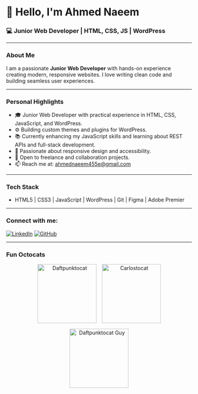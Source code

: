 # 👋 Hello, I'm Ahmed Naeem

### 💻 Junior Web Developer | HTML, CSS, JS | WordPress

---

### About Me

I am a passionate **Junior Web Developer** with hands-on experience creating modern, responsive websites. I love writing clean code and building seamless user experiences.

---

### Personal Highlights

- 🎓 Junior Web Developer with practical experience in HTML, CSS, JavaScript, and WordPress.
- ⚙️ Building custom themes and plugins for WordPress.
- 📚 Currently enhancing my JavaScript skills and learning about REST APIs and full-stack development.
- 🌱 Passionate about responsive design and accessibility.
- 📢 Open to freelance and collaboration projects.
- 📫 Reach me at: [ahmednaeem455e@gmail.com](mailto:ahmednaeem455e@gmail.com)

---

### Tech Stack

- HTML5 | CSS3 | JavaScript | WordPress | Git | Figma | Adobe Premier

---

### Connect with me:

[![LinkedIn](https://img.shields.io/badge/LinkedIn-0077B5?style=flat&logo=linkedin&logoColor=white)](https://linkedin.com/in/ahmed-naeem-webdeveloper)
[![GitHub](https://img.shields.io/badge/GitHub-181717?style=flat&logo=github&logoColor=white)](https://github.com/DevAhmedNaeem)


---

### Fun Octocats

<div align="center" style="display: flex; justify-content: center; gap: 15px; flex-wrap: wrap;">
  <img src="https://octodex.github.com/images/daftpunktocat-thomas.gif" alt="Daftpunktocat" width="160" />
  <img src="https://octodex.github.com/images/carlostocat.gif" alt="Carlostocat" width="160" />
  <img src="https://octodex.github.com/images/daftpunktocat-guy.gif" alt="Daftpunktocat Guy" width="160" />
</div>
